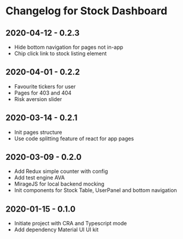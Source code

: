 # Changelog for Stock Dashboard

## 2020-04-12 - 0.2.3

- Hide bottom navigation for pages not in-app
- Chip click link to stock listing element

## 2020-04-01 - 0.2.2

- Favourite tickers for user
- Pages for 403 and 404
- Risk aversion slider

## 2020-03-14 - 0.2.1

- Init pages structure
- Use code splitting feature of react for app pages

## 2020-03-09 - 0.2.0

- Add Redux simple counter with config
- Add test engine AVA
- MirageJS for local backend mocking
- Init components for Stock Table, UserPanel and bottom navigation

## 2020-01-15 - 0.1.0

- Initiate project with CRA and Typescript mode
- Add dependency Material UI UI kit
